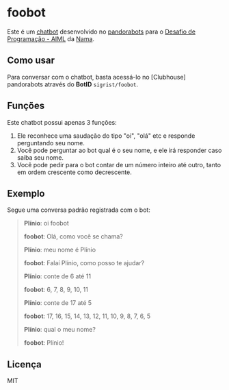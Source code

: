 # foobot

Este é um [chatbot] desenvolvido no [pandorabots] para o [Desafio de Programação - AIML] da [Nama].

## Como usar

Para conversar com o chatbot, basta acessá-lo no [Clubhouse] pandorabots através do **BotID** `sigrist/foobot`.

## Funções

Este chatbot possui apenas 3 funções:

1. Ele reconhece uma saudação do tipo "oi", "olá" etc e responde perguntando seu nome.
2. Você pode perguntar ao bot qual é o seu nome, e ele irá responder caso saiba seu nome.
3. Você pode pedir para o bot contar de um número inteiro até outro, tanto em ordem crescente como decrescente.

## Exemplo

Segue uma conversa padrão registrada com o bot:

> **Plínio**: oi foobot
> 
> **foobot**: Olá, como você se chama?
> 
> **Plínio**: meu nome é Plínio
> 
> **foobot**: Falaí Plínio, como posso te ajudar?
> 
> **Plínio**: conte de 6 até 11
> 
> **foobot**: 6, 7, 8, 9, 10, 11
> 
> **Plínio**: conte de 17 até 5
> 
> **foobot**: 17, 16, 15, 14, 13, 12, 11, 10, 9, 8, 7, 6, 5
> 
> **Plínio**: qual o meu nome?
> 
> **foobot**: Plínio!

## Licença

MIT

[chatbot]: https://en.wikipedia.org/wiki/Chatbot
[pandorabots]: https://www.pandorabots.com
[Desafio de Programação - AIML]: https://github.com/9Nama/avaliacao-desenvolvedor-aiml
[Nama]: http://nama.ai
